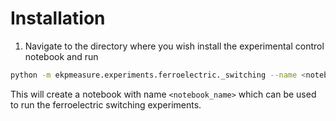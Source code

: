 # Installation

1. Navigate to the directory where you wish install the experimental control notebook and run

```bash
python -m ekpmeasure.experiments.ferroelectric._switching --name <notebook_name>
```

This will create a notebook with name `<notebook_name>` which can be used to run the ferroelectric switching experiments.